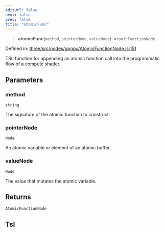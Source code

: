 ```yaml
---
editUrl: false
next: false
prev: false
title: "atomicFunc"
---
```


> **atomicFunc**(`method`, `pointerNode`, `valueNode`): `AtomicFunctionNode`

Defined in: [three/src/nodes/gpgpu/AtomicFunctionNode.js:151](https://github.com/DefinitelyMaybe/three-i18n/blob/fa57b79433d1c349ffb23a78727299c8d4190136/three/src/nodes/gpgpu/AtomicFunctionNode.js#L151)

TSL function for appending an atomic function call into the programmatic flow of a compute shader.

## Parameters

### method

`string`

The signature of the atomic function to construct.

### pointerNode

`Node`

An atomic variable or element of an atomic buffer.

### valueNode

`Node`

The value that mutates the atomic variable.

## Returns

`AtomicFunctionNode`

## Tsl
